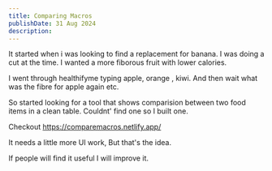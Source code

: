 ```yaml
---
title: Comparing Macros
publishDate: 31 Aug 2024
description: 
---
```

It started when i was looking to find a replacement for banana. I was doing a cut at the time.
I wanted a more fiborous fruit with lower calories. 

I went through healthifyme typing apple, orange , kiwi. And then wait what was the fibre for apple again etc.

So started looking for a tool that shows comparision between two food items in a clean table.
Couldnt' find one so I built one.

Checkout https://comparemacros.netlify.app/

It needs a little more UI work, But that's the idea.

If people will find it useful I will improve it.
